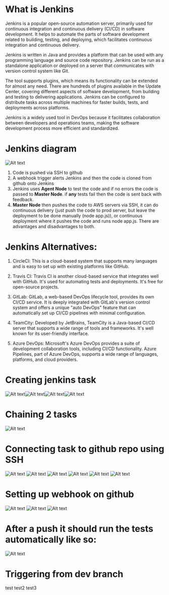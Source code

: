 # What is Jenkins
Jenkins is a popular open-source automation server, primarily used for continuous integration and continuous delivery (CI/CD) in software development. It helps to automate the parts of software development related to building, testing, and deploying, which facilitates continuous integration and continuous delivery.

Jenkins is written in Java and provides a platform that can be used with any programming language and source code repository. Jenkins can be run as a standalone application or deployed on a server that communicates with version control system like Git.

The tool supports plugins, which means its functionality can be extended for almost any need. There are hundreds of plugins available in the Update Center, covering different aspects of software development, from building and testing to delivering applications. Jenkins can be configured to distribute tasks across multiple machines for faster builds, tests, and deployments across platforms.

Jenkins is a widely used tool in DevOps because it facilitates collaboration between developers and operations teams, making the software development process more efficient and standardized.
# Jenkins diagram

![Alt text](imgs-jenkins/2.basil-jenkins.pem%20-%20SSHl.png)

1. Code is pushed via SSH to github
2. A webhook trigger alerts Jenkins and then the code is cloned from github onto Jenkins
3. Jenkins uses **Agent Node** to test the code and if no errors the code is passed to **Master Node**. if **any** tests fail then the code is sent back with feedback.
4. **Master Node**  then pushes the code to AWS servers via SSH, it can do continuous delivery (just push the code to prod server, but leave the deployment to be done manually (node app.js)), or continuous deployment where it pushes the code and runs node app.js. There are advantages and disadvantages to both.

# Jenkins Alternatives:

1. CircleCI: This is a cloud-based system that supports many languages and is easy to set up with existing platforms like GitHub.

2. Travis CI: Travis CI is another cloud-based service that integrates well with GitHub. It's used for automating tests and deployments. It's free for open-source projects.

3. GitLab: GitLab, a web-based DevOps lifecycle tool, provides its own CI/CD service. It is deeply integrated with GitLab's version control system and offers a unique "auto DevOps" feature that can automatically set up CI/CD pipelines with minimal configuration.

4. TeamCity: Developed by JetBrains, TeamCity is a Java-based CI/CD server that supports a wide range of tools and frameworks. It's well known for its user-friendly interface.

5. Azure DevOps: Microsoft's Azure DevOps provides a suite of development collaboration tools, including CI/CD functionality. Azure Pipelines, part of Azure DevOps, supports a wide range of languages, platforms, and cloud providers.


# Creating jenkins task
![Alt text](imgs-jenkins/4.png)![Alt text](imgs-jenkins/5.png)![Alt text](imgs-jenkins/6.png)![Alt text](imgs-jenkins/7.png)

# Chaining 2 tasks
![Alt text](imgs-jenkins/8.png)

# Connecting task to github repo using SSH
![Alt text](imgs-jenkins/9.1.png)
![Alt text](imgs-jenkins/9.2.png)
![Alt text](imgs-jenkins/9.3.png)
![Alt text](imgs-jenkins/9.png)
![Alt text](imgs-jenkins/9.4.png)
![Alt text](imgs-jenkins/9.5.png)
# Setting up webhook on github
![Alt text](imgs-jenkins/10.png)
![Alt text](imgs-jenkins/11.png)
![Alt text](imgs-jenkins/12.png)
# After a push it should run the tests automatically like so:
![Alt text](imgs-jenkins/13.png)

# Triggering from dev branch

test test2 test3